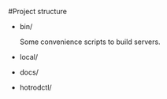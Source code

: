 #Project structure

- bin/

  Some convenience scripts to build servers.

- local/
      
- docs/

- hotrodctl/



